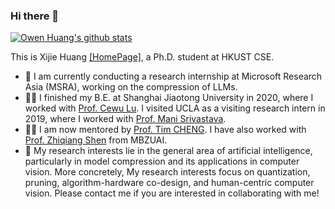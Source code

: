 ### Hi there 👋

[![Owen Huang's github stats](https://github-readme-stats.vercel.app/api?username=huangowen&rank_icon=github "Owen Huang's github stats")](https://github.com/anuraghazra/github-readme-stats)

This is Xijie Huang [[HomePage]](https://huangowen.github.io/), a Ph.D. student at HKUST CSE.

- 🔭 I am currently conducting a research internship at Microsoft Research Asia (MSRA), working on the compression of LLMs.
- 🧑‍🏫 I finished my B.E. at Shanghai Jiaotong University in 2020, where I worked with [Prof. Cewu Lu](https://www.mvig.org/). I visited UCLA as a visiting research intern in 2019, where I worked with [Prof. Mani Srivastava](https://scholar.google.com/citations?hl=en&user=X2Qs7XYAAAAJ&view_op=list_works&sortby=pubdate).
- 👨‍🎓 I am now mentored by [Prof. Tim CHENG](https://scholar.google.com/citations?user=-SgpaF8AAAAJ&hl). I have also worked with [Prof. Zhiqiang Shen](https://zhiqiangshen.com/) from MBZUAI.
- 👯 My research interests lie in the general area of artificial intelligence, particularly in model compression and its applications in computer vision. More concretely, My research interests focus on quantization, pruning, algorithm-hardware co-design, and human-centric computer vision. Please contact me if you are interested in collaborating with me!



